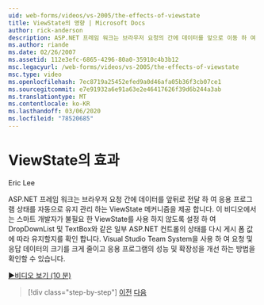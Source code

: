 ```yaml
---
uid: web-forms/videos/vs-2005/the-effects-of-viewstate
title: ViewState의 영향 | Microsoft Docs
author: rick-anderson
description: ASP.NET 프레임 워크는 브라우저 요청의 간에 데이터를 앞으로 이동 하 여 응용 프로그램 상태를 자동으로 유지 관리 하는 ViewState 메커니즘을 제공 합니다.
ms.author: riande
ms.date: 02/26/2007
ms.assetid: 112e3efc-6865-4296-80a0-35910c4b3b12
msc.legacyurl: /web-forms/videos/vs-2005/the-effects-of-viewstate
msc.type: video
ms.openlocfilehash: 7ec8719a25452efed9a0d46afa05b36f3cb07ce1
ms.sourcegitcommit: e7e91932a6e91a63e2e46417626f39d6b244a3ab
ms.translationtype: MT
ms.contentlocale: ko-KR
ms.lasthandoff: 03/06/2020
ms.locfileid: "78520685"
---
```

# <a name="the-effects-of-viewstate"></a>ViewState의 효과

Eric Lee

ASP.NET 프레임 워크는 브라우저 요청 간에 데이터를 앞뒤로 전달 하 여 응용 프로그램 상태를 자동으로 유지 관리 하는 ViewState 메커니즘을 제공 합니다. 이 비디오에서는 스마트 개발자가 불필요 한 ViewState를 사용 하지 않도록 설정 하 여 DropDownList 및 TextBox와 같은 일부 ASP.NET 컨트롤의 상태를 다시 게시 폼 값에 따라 유지할지를 확인 합니다. Visual Studio Team System을 사용 하 여 요청 및 응답 데이터의 크기를 크게 줄이고 응용 프로그램의 성능 및 확장성을 개선 하는 방법을 확인할 수 있습니다.

[&#9654;비디오 보기 (10 분)](https://channel9.msdn.com/Blogs/ASP-NET-Site-Videos/the-effects-of-viewstate)

> [!div class="step-by-step"]
> [이전](using-the-load-test-agent.md)
> [다음](how-do-i-integrate-defect-tracking-with-testing.md)
